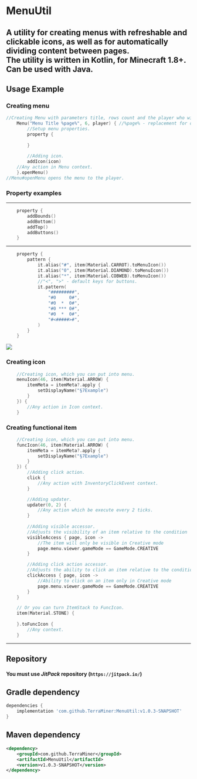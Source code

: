 # MenuUtil

A utility for creating menus with refreshable and clickable icons, as well as for automatically dividing content between pages.  
The utility is written in **Kotlin**, for **Minecraft** 1.8+.
 Can be used with **Java**.
---
## Usage Example

### Creating menu
```kotlin
//Creating Menu with parameters title, rows count and the player who will be the spectator.
    Menu("Menu Title %page%", 6, player) { //%page% - replacement for display current page number
        //Setup menu properties.
        property {
        
        }
        
        //Adding icon.
        addIcon(icon)
    //Any action in Menu context.
    }.openMenu()
//Menu#openMenu opens the menu to the player.
```

### Property examples
___
```kotlin
    property {
        addBounds()
        addBottom()
        addTop()
        addButtons()
    }
```

___
```kotlin
    property {
        pattern {
            it.alias("#", item(Material.CARROT).toMenuIcon())
            it.alias("0", item(Material.DIAMOND).toMenuIcon())
            it.alias("*", item(Material.COBWEB).toMenuIcon())
            //"<", ">" - default keys for buttons.
            it.pattern(
                "#########",
                "#0     0#",
                "#0  *  0#",
                "#0 *** 0#",
                "#0  *  0#",
                "#<#####>#",
            )
        }
    }
```

![](https://i.imgur.com/USATCfI.png)

### Creating icon
```kotlin
    //Creating icon, which you can put into menu.
    menuIcon(46, item(Material.ARROW) {
        itemMeta = itemMeta?.apply {
            setDisplayName("§7Example")
        }
    }) {
        //Any action in Icon context.
    }
```

### Creating functional item
```kotlin
    //Creating icon, which you can put into menu.
    funcIcon(46, item(Material.ARROW) {
        itemMeta = itemMeta?.apply {
            setDisplayName("§7Example")
        }
    }) {
        //Adding click action.
        click {
            //Any action with InventoryClickEvent context.
        }

        //Adding updater.
        updater(0, 2) {
            //Any action which be execute every 2 ticks.
        }
     
        //Adding visible accessor. 
        //Adjusts the visibility of an item relative to the condition
        visibleAccess { page, icon ->
            //The item will only be visible in Creative mode
            page.menu.viewer.gameMode == GameMode.CREATIVE
        }

        //Adding click action accessor. 
        //Adjusts the ability to click an item relative to the condition
        clickAccess { page, icon ->
            //Ability to click on an item only in Creative mode
            page.menu.viewer.gameMode == GameMode.CREATIVE
        }
    }

    // Or you can turn ItemStack to FuncIcon.
    item(Material.STONE) {
        
    }.toFuncIcon {
        //Any context.
    }
```

---

## Repository
#### You must use ___JitPack___ repository (`https://jitpack.io/`)

## Gradle dependency
```gradle
dependencies {
    implementation 'com.github.TerraMiner:MenuUtil:v1.0.3-SNAPSHOT'
}
```
## Maven dependency
```xml
<dependency>
    <groupId>com.github.TerraMiner</groupId>
    <artifactId>MenuUtil</artifactId>
    <version>v1.0.3-SNAPSHOT</version>
</dependency>
```
